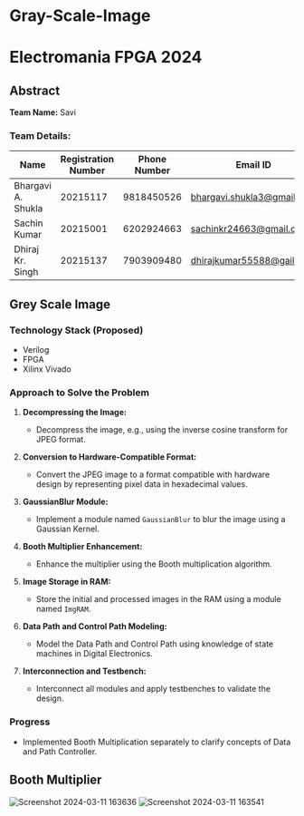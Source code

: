 # Gray-Scale-Image


# Electromania FPGA 2024

## Abstract

**Team Name:** Savi

### Team Details:

| Name             | Registration Number | Phone Number  | Email ID                  |
|------------------|----------------------|---------------|---------------------------|
| Bhargavi A. Shukla | 20215117 | 9818450526 | bhargavi.shukla3@gmail.com |
| Sachin Kumar      | 20215001 | 6202924663 | sachinkr24663@gmail.com    |
| Dhiraj Kr. Singh  | 20215137 | 7903909480 | dhirajkumar55588@gail.com  |

## Grey Scale Image

### Technology Stack (Proposed)

- Verilog
- FPGA
- Xilinx Vivado

### Approach to Solve the Problem

1. **Decompressing the Image:**
   - Decompress the image, e.g., using the inverse cosine transform for JPEG format.

2. **Conversion to Hardware-Compatible Format:**
   - Convert the JPEG image to a format compatible with hardware design by representing pixel data in hexadecimal values.

3. **GaussianBlur Module:**
   - Implement a module named `GaussianBlur` to blur the image using a Gaussian Kernel.

4. **Booth Multiplier Enhancement:**
   - Enhance the multiplier using the Booth multiplication algorithm.

5. **Image Storage in RAM:**
   - Store the initial and processed images in the RAM using a module named `ImgRAM`.

6. **Data Path and Control Path Modeling:**
   - Model the Data Path and Control Path using knowledge of state machines in Digital Electronics.

7. **Interconnection and Testbench:**
   - Interconnect all modules and apply testbenches to validate the design.

### Progress

- Implemented Booth Multiplication separately to clarify concepts of Data and Path Controller.

## Booth Multiplier
![Screenshot 2024-03-11 163636](https://github.com/bhargavishukla3/Gray-Scale-Image/assets/97394773/6cc6f685-d2f3-4246-948a-6abb4501aefe)
![Screenshot 2024-03-11 163541](https://github.com/bhargavishukla3/Gray-Scale-Image/assets/97394773/ef39c406-8b7c-4921-a1f0-c467a9897bd1)






